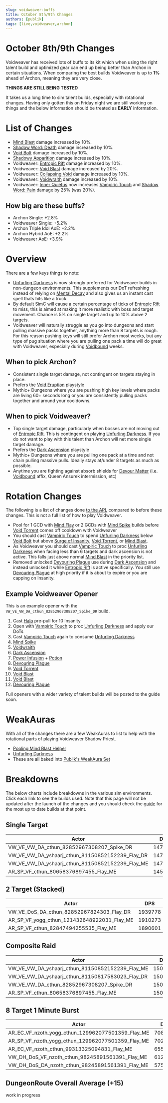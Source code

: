 ```yaml
---
slug: voidweaver-buffs
title: October 8th/9th Changes
authors: [publik]
tags: [live,voidweaver,archon]
---
```


# October 8th/9th Changes
Voidweaver has received lots of buffs to its kit which when using the right talent build and optimized gear can end up being better than Archon in certain situations. When comparing the best builds Voidweaver is up to **1%** ahead of Archon, meaning they are very close.

**THINGS ARE STILL BEING TESTED**

It takes us a long time to sim talent builds, especially with rotational changes. Having only gotten this on Friday night we are still working on things and the below information should be treated as **EARLY** information.

# List of Changes
- [Mind Blast](https://www.wowhead.com/spell=8092/mind-blast) damage increased by 10%.
- [Shadow Word: Death](https://www.wowhead.com/spell=32379/shadow-word-death) damage increased by 10%.
- [Void Bolt](https://www.wowhead.com/spell=205448/void-bolt) damage increased by 10%.
- [Shadowy Apparition](https://www.wowhead.com/spell=341263/shadowy-apparition) damage increased by 10%.
- Voidweaver: [Entropic Rift](https://www.wowhead.com/spell=447444/entropic-rift) damage increased by 10%.
- Voidweaver: [Void Blast](https://www.wowhead.com/spell=450405/void-blast) damage increased by 20%.
- Voidweaver: [Collapsing Void](https://www.wowhead.com/spell=448403/collapsing-void) damage increased by 10%.
- Voidweaver: [Voidwraith](https://www.wowhead.com/spell=451234/voidwraith) damage increased by 10%.
- Voidweaver: [Inner Quietus](https://www.wowhead.com/spell=448278/inner-quietus) now increases [Vampiric Touch](https://www.wowhead.com/spell=34914/vampiric-touch) and [Shadow Word: Pain](https://www.wowhead.com/spell=589/shadow-word-pain) damage by 25% (was 20%).

## How big are these buffs?
- Archon Single: +2.8%
- Voidweaver Single: +5.2%
- Archon Triple Idol AoE: +2.2%
- Archon Hybrid AoE: +2.2%
- Voidweaver AoE: +3.9%

# Overview
There are a few keys things to note:
- [Unfurling Darkness](https://www.wowhead.com/spell=341273/unfurling-darkness) is now strongly preferred for Voidweaver builds in non-dungeon environments. This supplements our DoT refreshing instead of relying on [Mental Decay](https://www.wowhead.com/spell=375994/mental-decay) and also gives us an instant cast spell thats hits like a truck.
- By default SimC will cause a certain percentage of ticks of [Entropic Rift](https://www.wowhead.com/spell=447444/entropic-rift) to miss, this is aimed at making it more realistic with boss and target movement. Chance is 5% on single target and up to 10% above 2 targets.
- Voidweaver will naturally struggle as you go into dungeons and start pulling massive packs together, anything more than 8 targets is rough. For this reason pushing keys will still prefer Archon most weeks, but any type of pug situation where you are pulling one pack a time will do great with Voidweaver, especially during [Voidbound](https://www.wowhead.com/affix=158/xalataths-bargain-voidbound) weeks.

## When to pick Archon?
- Consistent single target damage, not contingent on targets staying in place.
- Prefers the [Void Eruption](https://www.wowhead.com/spell=228260/void-eruption) playstyle
- Mythic+ Dungeons where you are pushing high key levels where packs are living 60+ seconds long or you are consistently pulling packs together and around your cooldowns.

## When to pick Voidweaver?
- Top single target damage, particularly when bosses are not moving out of [Entropic Rift](https://www.wowhead.com/spell=447444/entropic-rift). This is contingent on playing [Unfurling Darkness](https://www.wowhead.com/spell=341273/unfurling-darkness). If you do not want to play with this talent than Archon will net more single target damage.
- Prefers the [Dark Ascension](https://www.wowhead.com/spell=391109/dark-ascension) playstyle
- Mythic+ Dungeons where you are pulling one pack at a time and not chain pulling massive pulls. Ideally stays at/under 8 targets as much as possible.
- Anytime you are fighting against absorb shields for [Devour Matter](https://www.wowhead.com/spell=451840/devour-matter) (i.e. [Voidbound](https://www.wowhead.com/affix=158/xalataths-bargain-voidbound) affix, Queen Ansurek intermission, etc)

# Rotation Changes
The following is a list of changes done [to the APL](https://github.com/WarcraftPriests/tww-shadow-priest/commit/04ae29b302878e564879f8db1a060993b31e14de#diff-65271d6253b4d5d7711a953aab2f90f9ff8ad90db3ccbe0df8f7ac6a4fa91511) compared to before these changes. This is not a full list of how to play Voidweaver.
- Pool for 1 GCD with [Mind Flay](https://www.wowhead.com/spell=15407/mind-flay) or 2 GCDs with [Mind Spike](https://www.wowhead.com/spell=73510/mind-spike) builds before [Void Torrent](https://www.wowhead.com/spell=263165/void-torrent) comes off cooldown with Voidweaver
- You should cast [Vampiric Touch](https://www.wowhead.com/spell=34914/vampiric-touch) to spend [Unfurling Darkness](https://www.wowhead.com/spell=341273/unfurling-darkness) below [Void Bolt](https://www.wowhead.com/spell=205448/void-bolt) but above [Surge of Insanity](https://www.wowhead.com/spell=391399/surge-of-insanity), [Void Torrent](https://www.wowhead.com/spell=263165/void-torrent), or [Mind Blast](https://www.wowhead.com/spell=8092/mind-blast).
- As Voidweaver you should cast [Vampiric Touch](https://www.wowhead.com/spell=34914/vampiric-touch) to proc [Unfurling Darkness](https://www.wowhead.com/spell=341273/unfurling-darkness) when facing less than 6 targets and dark ascension is not active. This falls just above normal [Mind Blast](https://www.wowhead.com/spell=8092/mind-blast) in the priority list.
- Removed unlocked [Devouring Plague](https://www.wowhead.com/spell=335467/devouring-plague) use during [Dark Ascension](https://www.wowhead.com/spell=391109/dark-ascension) and instead unlocked it while [Entropic Rift](https://www.wowhead.com/spell=447444/entropic-rift) is active specifically. You still use [Devouring Plague](https://www.wowhead.com/spell=335467/devouring-plague) at high priority if it is about to expire or you are capping on Insanity.

## Example Voidweaver Opener
This is an example opener with the `VW_VE_VW_DA_cthun_82852967308207_Spike_DR` build.
1. Cast [Halo](https://www.wowhead.com/spell=120644/halo) pre-pull for 10 Insanity
2. Open with [Vampiric Touch](https://www.wowhead.com/spell=34914/vampiric-touch) to proc [Unfurling Darkness](https://www.wowhead.com/spell=341273/unfurling-darkness) and apply our DoTs
3. Cast [Vampiric Touch](https://www.wowhead.com/spell=34914/vampiric-touch) again to consume [Unfurling Darkness](https://www.wowhead.com/spell=341273/unfurling-darkness)
4. [Mind Spike](https://www.wowhead.com/spell=73510/mind-spike)
5. [Voidwraith](https://www.wowhead.com/spell=451234/voidwraith)
6. [Dark Ascension](https://www.wowhead.com/spell=391109/dark-ascension)
7. [Power Infusion](https://www.wowhead.com/spell=10060/power-infusion) + [Potion](https://www.wowhead.com/item=212265/tempered-potion)
8. [Devouring Plague](https://www.wowhead.com/spell=335467/devouring-plague)
9. [Void Torrent](https://www.wowhead.com/spell=263165/void-torrent)
10. [Void Blast](https://www.wowhead.com/spell=450405/void-blast)
11. [Void Blast](https://www.wowhead.com/spell=450405/void-blast)
12. [Devouring Plague](https://www.wowhead.com/spell=335467/devouring-plague)

Full openers with a wider variety of talent builds will be posted to the guide soon.

# WeakAuras
With all of the changes there are a few WeakAuras to list to help with the rotational parts of playing Voidweaver Shadow Priest.
- [Pooling Mind Blast Helper](https://wago.io/KyDoZneJU)
- [Unfurling Darkness](https://wago.io/VZNUnVvO0)
- These are all baked into [Publik's WeakAura Set](https://wago.io/HkQsadDaf)

# Breakdowns
The below charts include breakdowns in the various sim environments. Click each link to see the builds used. Note that this page will not be updated after the launch of the changes and you should check the [guide](https://www.icy-veins.com/wow/shadow-priest-pve-dps-spec-builds-talents) for the most up to date builds at that point.

## Single Target
| Actor | DPS | Increase |
|---|:---:|:---:|
|VW_VE_VW_DA_cthun_82852967308207_Spike_DR|1474413|1.05%|
|VW_VE_VW_DA_yshaarj_cthun_81150852152239_Flay_DR|1471702|0.87%|
|VW_VE_VW_DA_yshaarj_cthun_81150852152239_Flay_ME|1471603|0.86%|
|AR_SP_VF_cthun_80658376897455_Flay_ME|1459065|0.00%|

## 2 Target (Stacked)
| Actor | DPS | Increase |
|---|:---:|:---:|
|VW_VE_DoS_DA_cthun_82852967824303_Flay_DR|1939778|2.60%|
|AR_SP_VF_yogg_cthun_121432648922031_Flay_ME|1910273|1.04%|
|AR_SP_VF_cthun_82847494255535_Flay_ME|1890601|0.00%|

## Composite Raid
| Actor | DPS | Increase |
|---|:---:|:---:|
|VW_VE_VW_DA_yshaarj_cthun_81150852152239_Flay_ME|1509351|0.61%|
|VW_VE_VW_DA_yshaarj_cthun_81150817583023_Flay_DR|1508914|0.58%|
|VW_VE_VW_DA_cthun_82852967308207_Spike_DR|1506562|0.42%|
|AR_SP_VF_cthun_80658376897455_Flay_ME|1500222|0.00%|

## 8 Target 1 Minute Burst
| Actor | DPS | Increase |
|---|:---:|:---:|
|AR_EC_VF_nzoth_yogg_cthun_129962077501359_Flay_ME|7084412|23.06%|
|AR_SP_VF_nzoth_yogg_cthun_129962077501359_Flay_ME|7027564|22.08%|
|AR_EC_VF_nzoth_cthun_99313325094831_Flay_ME|6557883|13.92%|
|VW_DH_DoS_VF_nzoth_cthun_98245891561391_Flay_ME|6124339|6.39%|
|VW_DH_DoS_DA_nzoth_cthun_98245891561391_Flay_ME|5756666|0.00%|

## DungeonRoute Overall Average (+15)
work in progress